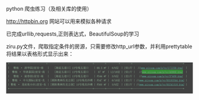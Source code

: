 python 爬虫练习（及相关库的使用）

http://httpbin.org 网站可以用来模拟各种请求

已完成urllib,requests,正则表达式，BeautifulSoup的学习

ziru.py文件，爬取指定条件的房源，只需要修改http_url参数，并利用prettytable将结果以表格形式显示出来：

![结果](https://github.com/joyce0101/Python_web_spider/blob/master/pics/ziru.PNG)